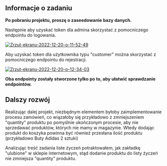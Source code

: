 ## Informacje o zadaniu

<b>Po pobraniu projektu, proszę o zaseedowanie bazy danych.</b>

Następnie aby uzyskać token dla admina skorzystać z pomocniczego endpointu do logowania.

<a href="https://ibb.co/5vCbfdb"><img src="https://i.ibb.co/HYR5k05/Zrzut-ekranu-2022-12-20-o-11-52-49.png" alt="Zrzut-ekranu-2022-12-20-o-11-52-49" border="0"></a>

Aby uzyskać token dla użytkownika typu "customer" można skorzystać z pomocniczego endpointu do rejestracji.

<a href="https://ibb.co/yFHDgZ0"><img src="https://i.ibb.co/m5fmh2J/Zrzut-ekranu-2022-12-20-o-12-34-03.png" alt="Zrzut-ekranu-2022-12-20-o-12-34-03" border="0"></a>

<b>Oba endpointy zostały stworzone tylko po to, aby ułatwić sprawdzanie endpointów.</b>

## Dalszy rozwój

Realizując dalej projekt, niezbędnym elementem byłoby zaimplementowanie procesu zamówień, co wiązałoby się przykładowo z zmniejszeniem "quantity" produktu po pomyślnie ukończonym procesie, aby nie sprzedawać produktów, których nie mamy w magazynie. Wtedy dodając produkt do koszyka powinna być również przesłana ilość produktu (przykładowo Buty Adidas 2 sztuki)

Analizując treść zadania liste życzeń potraktowałem, jak zakładkę "ulubione" w sklepie internetowym, stąd dodanie produktu do listy życzeń nie zmniejsza "quantity" produktu.
